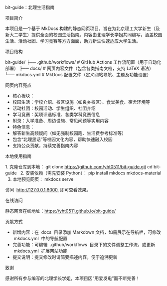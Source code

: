 bit-guide：北理生活指南
 
项目简介
 
本项目是一个基于 MkDocs 构建的静态网页项目，旨在为北京理工大学新生（及新大二学生）提供全面的校园生活指南。内容由北理学长学姐共同编写，涵盖校园生活、活动社团、学习竞赛等方方面面，助力新生快速适应大学生活。
 
项目结构
 
bit-guide/
├── .github/workflows/  # GitHub Actions 工作流配置（用于自动化部署）
├── docs/               # 网页内容文件（包含各类指南文档，支持 LaTeX 语法）
└── mkdocs.yml          # MkDocs 配置文件（定义网站导航、主题及功能设置）
 
 
网页内容亮点
 
- 核心板块：
- 校园生活：学校介绍、校区设施（如良乡校区）、食堂美食、宿舍环境等
- 活动社团：校园活动、学生组织、社团介绍
- 学习竞赛：奖项评选标准、各类学科竞赛信息
- 附录：入学准备、周边设施、常见问题等实用内容
- 特色信息：
- 解答新生高频疑问（如无强制校园跑、生活费参考标准等）
- 包含“北理黑话”等校园文化内容，帮助快速融入校园
- 支持公众贡献，持续完善指南内容
 
本地使用指南
 
1. 克隆仓库到本地：
git clone https://github.com/yht0511/bit-guide.git
cd bit-guide
 
2. 安装依赖（需先安装 Python）：
pip install mkdocs mkdocs-material
 
3. 本地预览网页：
mkdocs serve
 
 
访问  http://127.0.0.1:8000  即可查看效果。
 
在线访问
 
静态网页在线地址：https://yht0511.github.io/bit-guide/
 
贡献方式
 
- 新增内容：在  docs  目录添加 Markdown 文档，如需展示在导航栏，可修改  mkdocs.yml  中的导航配置
- 完善功能：可编辑  .github/workflows  目录下的文件调整工作流，或更新  mkdocs.yml  扩展网站功能
- 提交说明：提交修改时请简要描述内容，便于追溯更新
 
致谢
 
感谢所有参与编写的北理学长学姐，本项目因“用爱发电”而不断完善！
